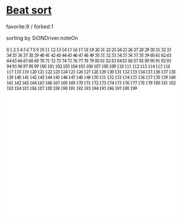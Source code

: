# [Beat sort](http://wonderfl.net/c/5uuf)

favorite:9 / forked:1

sorting by SiONDriver.noteOn

![thumbnail](./thumbnail.jpg)
